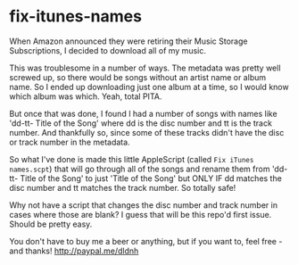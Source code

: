 # fix-itunes-names

When Amazon announced they were retiring their Music Storage Subscriptions, I decided to download all of my music.

This was troublesome in a number of ways. The metadata was pretty well screwed up, so there would be songs without an artist name or album name. So I ended up downloading just one album at a time, so I would know which album was which. Yeah, total PITA.

But once that was done, I found I had a number of songs with names like 'dd-tt- Title of the Song' where dd is the disc number and tt is the track number. And thankfully so, since some of these tracks didn't have the disc or track number in the metadata.

So what I've done is made this little AppleScript (called `Fix iTunes names.scpt`) that will go through all of the songs and rename them from 'dd-tt- Title of the Song' to just 'Title of the Song' but ONLY IF dd matches the disc number and tt matches the track number. So totally safe!

Why not have a script that changes the disc number and track number in cases where those are blank? I guess that will be this repo'd first issue. Should be pretty easy.

You don't have to buy me a beer or anything, but if you want to, feel free - and thanks! http://paypal.me/dldnh
